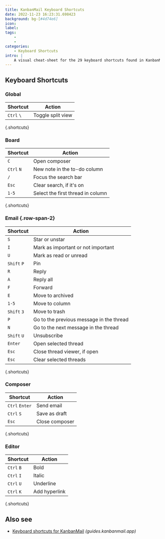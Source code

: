 ```yaml
---
title: KanbanMail Keyboard Shortcuts
date: 2022-11-23 16:23:31.698423
background: bg-[#4d74e6]
icon: 
label: 
tags: 
    - 
    - 
categories:
    - Keyboard Shortcuts
intro: |
    A visual cheat-sheet for the 29 keyboard shortcuts found in KanbanMail
---
```




Keyboard Shortcuts
------------------



### Global

Shortcut | Action
---|---
`Ctrl` `\`  | Toggle split view
{.shortcuts}


### Board

Shortcut | Action
---|---
`C`  | Open composer
`Ctrl` `N`  | New note in the to-do column
`/`  | Focus the search bar
`Esc`  | Clear search, if it's on
`1-5`  | Select the first thread in column <number>
{.shortcuts}


### Email  {.row-span-2}

Shortcut | Action
---|---
`S`  | Star or unstar
`I`  | Mark as important or not important
`U`  | Mark as read or unread
`Shift` `P`  | Pin
`R`  | Reply
`A`  | Reply all
`F`  | Forward
`E`  | Move to archived
`1-5`  | Move to column <number>
`Shift` `3`  | Move to trash
`P`  | Go to the previous message in the thread
`N`  | Go to the next message in the thread
`Shift` `U`  | Unsubscribe
`Enter`  | Open selected thread
`Esc`  | Close thread viewer, if open
`Esc`  | Clear selected threads
{.shortcuts}


### Composer

Shortcut | Action
---|---
`Ctrl` `Enter`  | Send email
`Ctrl` `S`  | Save as draft
`Esc`  | Close composer
{.shortcuts}


### Editor

Shortcut | Action
---|---
`Ctrl` `B`  | Bold
`Ctrl` `I`  | Italic
`Ctrl` `U`  | Underline
`Ctrl` `K`  | Add hyperlink
{.shortcuts}




Also see
--------
- [Keyboard shortcuts for KanbanMail](https://guides.kanbanmail.app/keyboard-shortcuts) _(guides.kanbanmail.app)_

